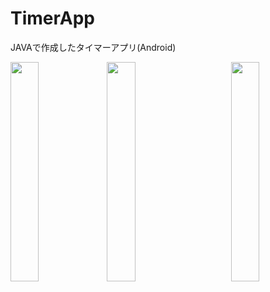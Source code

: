 # TimerApp
JAVAで作成したタイマーアプリ(Android)

<a><img src="https://i.imgur.com/agyTaJF.png" width="30%" align="left"></a>
<a><img src="https://i.imgur.com/3Jn3JiA.png" width="30%" align="center"></a>
<a><img src="https://i.imgur.com/Oq2xkA3.png" width="30%" align="right"></a>

